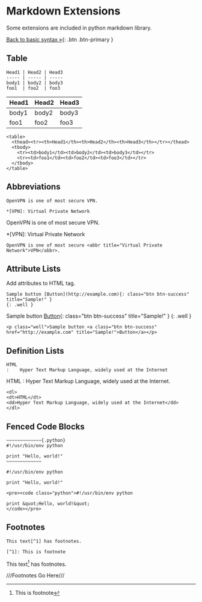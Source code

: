Markdown Extensions
===================

Some extensions are included in python markdown library.

[Back to basic syntax &raquo;](./markdown.html){: .btn .btn-primary }

Table
-----


    Head1 | Head2 | Head3
    ----- | ----- | -----
    body1 | body2 | body3
    foo1  | foo2  | foo3


Head1 | Head2 | Head3
----- | ----- | -----
body1 | body2 | body3
foo1  | foo2  | foo3

    <table>
      <thead><tr><th>Head1</th><th>Head2</th><th>Head3</th></tr></thead>
      <tbody>
        <tr><td>body1</td><td>body2</td><td>body3</td></tr>
        <tr><td>foo1</td><td>foo2</td><td>foo3</td></tr>
      </tbody>
    </table>

Abbreviations
-------------

    OpenVPN is one of most secure VPN.
    
    *[VPN]: Virtual Private Network

OpenVPN is one of most secure VPN.

*[VPN]: Virtual Private Network

    OpenVPN is one of most secure <abbr title="Virtual Private Network">VPN</abbr>.

Attribute Lists
---------------

Add attributes to HTML tag.

    Sample button [Button](http://example.com){: class="btn btn-success" title="Sample!" }
    {: .well }

Sample button [Button](http://example.com){: class="btn btn-success" title="Sample!" }
{: .well }

    <p class="well">Sample button <a class="btn btn-success" href="http://example.com" title="Sample!">Button</a></p>


Definition Lists
----------------

    HTML
    :    Hyper Text Markup Language, widely used at the Internet

HTML
:    Hyper Text Markup Language, widely used at the Internet.

<div class="workaround"></div>

    <dl>
    <dt>HTML</dt>
    <dd>Hyper Text Markup Language, widely used at the Internet</dd>
    </dl>

Fenced Code Blocks
------------------

    ~~~~~~~~~~~~~{.python}
    #!/usr/bin/env python
    
    print "Hello, world!"
    ~~~~~~~~~~~~~

~~~~~~~~~~~~~{.python}
#!/usr/bin/env python

print "Hello, world!"
~~~~~~~~~~~~~

    <pre><code class="python">#!/usr/bin/env python
    
    print &quot;Hello, world!&quot;
    </code></pre>

Footnotes
---------

    This text[^1] has footnotes.
    
    [^1]: This is footnote

This text[^1] has footnotes.

[^1]: This is footnote

///Footnotes Go Here///


